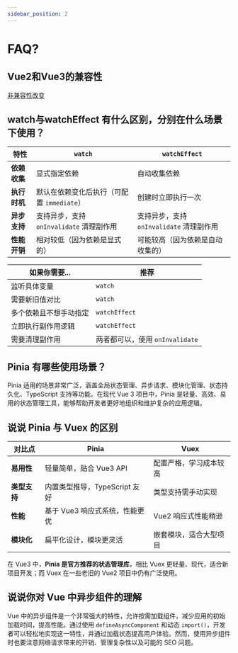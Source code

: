 ```yaml
---
sidebar_position: 2
---
```

# FAQ?

## Vue2和Vue3的兼容性

[非兼容性改变](https://v3-migration.vuejs.org/zh/breaking-changes/)

## watch与watchEffect 有什么区别，分别在什么场景下使用？

| 特性         | `watch`                                    | `watchEffect`                            |
| ------------ | ------------------------------------------ | ---------------------------------------- |
| **依赖收集** | 显式指定依赖                               | 自动收集依赖                             |
| **执行时机** | 默认在依赖变化后执行（可配置 `immediate`） | 创建时立即执行一次                       |
| **异步支持** | 支持异步，支持 `onInvalidate` 清理副作用   | 支持异步，支持 `onInvalidate` 清理副作用 |
| **性能开销** | 相对较低（因为依赖是显式的）               | 可能较高（因为依赖是自动收集的）         |

| 如果你需要...          | 推荐                            |
| ---------------------- | ------------------------------- |
| 监听具体变量           | `watch`                         |
| 需要新旧值对比         | `watch`                         |
| 多个依赖且不想手动指定 | `watchEffect`                   |
| 立即执行副作用逻辑     | `watchEffect`                   |
| 需要清理副作用         | 两者都可以，使用 `onInvalidate` |

## Pinia 有哪些使用场景？

Pinia 适用的场景非常广泛，涵盖全局状态管理、异步请求、模块化管理、状态持久化、TypeScript 支持等功能。在现代 Vue 3 项目中，Pinia 是轻量、高效、易用的状态管理工具，能够帮助开发者更好地组织和维护复杂的应用逻辑。

## 说说 Pinia 与 Vuex 的区别

| 对比点       | Pinia                          | Vuex                   |
| ------------ | ------------------------------ | ---------------------- |
| **易用性**   | 轻量简单，贴合 Vue3 API        | 配置严格，学习成本较高 |
| **类型支持** | 内置类型推导，TypeScript 友好  | 类型支持需手动实现     |
| **性能**     | 基于 Vue3 响应式系统，性能更优 | Vue2 响应式性能稍逊    |
| **模块化**   | 扁平化设计，模块更灵活         | 嵌套模块，适合大型项目 |

在 Vue3 中，**Pinia 是官方推荐的状态管理库**，相比 Vuex 更轻量、现代，适合新项目开发；而 Vuex 在一些老旧的 Vue2 项目中仍有广泛使用。

## 说说你对 Vue 中异步组件的理解

Vue 中的异步组件是一个非常强大的特性，允许按需加载组件，减少应用的初始加载时间，提高性能。通过使用 `defineAsyncComponent` 和动态 `import()`，开发者可以轻松地实现这一特性，并通过加载状态提高用户体验。然而，使用异步组件时也要注意网络请求带来的开销、管理复杂性以及可能的 SEO 问题。

